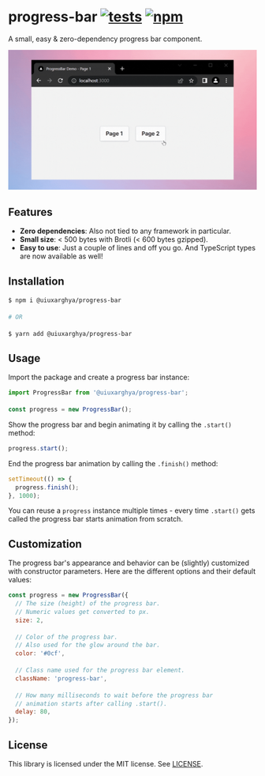 # progress-bar [![tests](https://github.com/uiuxarghya/progress-bar/workflows/tests/badge.svg)](https://github.com/uiuxarghya/progress-bar/actions?query=workflow%3Atests) [![npm](https://img.shields.io/npm/v/@uiuxarghya/progress-bar.svg)](https://www.npmjs.com/package/@uiuxarghya/progress-bar)

A small, easy &amp; zero-dependency progress bar component.

![Progress Bar Demo](https://github.com/uiuxarghya/progress-bar/blob/main/.github/progress-bar-demo.gif)


## Features

- **Zero dependencies**: Also not tied to any framework in particular.
- **Small size**: < 500 bytes with Brotli (< 600 bytes gzipped).
- **Easy to use**: Just a couple of lines and off you go. And TypeScript types are now available as well!

## Installation

```sh
$ npm i @uiuxarghya/progress-bar

# OR

$ yarn add @uiuxarghya/progress-bar

```

## Usage

Import the package and create a progress bar instance:

```js
import ProgressBar from '@uiuxarghya/progress-bar';

const progress = new ProgressBar();
```

Show the progress bar and begin animating it by calling the `.start()` method:

```js
progress.start();
```

End the progress bar animation by calling the `.finish()` method:

```js
setTimeout(() => {
  progress.finish();
}, 1000);
```

You can reuse a `progress` instance multiple times - every time `.start()` gets called the progress bar starts animation from scratch.

## Customization

The progress bar's appearance and behavior can be (slightly) customized with constructor parameters. Here are the different options and their default values:

```js
const progress = new ProgressBar({
  // The size (height) of the progress bar.
  // Numeric values get converted to px.
  size: 2,

  // Color of the progress bar.
  // Also used for the glow around the bar.
  color: '#0cf',

  // Class name used for the progress bar element.
  className: 'progress-bar',

  // How many milliseconds to wait before the progress bar
  // animation starts after calling .start().
  delay: 80,
});
```

## License

This library is licensed under the MIT license. See [LICENSE](./LICENSE).
